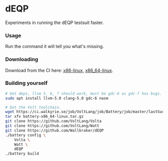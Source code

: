 # dEQP

Experiments in running the dEQP testsuit faster.


### Usage

Run the command it will tell you what's missing.


### Downloading

Download from the CI here:
 [x86-linux](https://ci.walkyrie.se/job/Projects/job/dEQP/job/master/lastSuccessfulBuild/artifact/dEQP-x86-linux.tar.gz),
 [x86_64-linux](https://ci.walkyrie.se/job/Projects/job/dEQP/job/master/lastSuccessfulBuild/artifact/dEQP-x86_64-linux.tar.gz).


### Building yourself

```bash
# Get deps, llvm 5, 6, 7 should work, must be gdc-6 as gdc-7 has bugs.
sudo apt install llvm-5.0 clang-5.0 gdc-6 nasm

# Get the Volt toolchain.
wget https://ci.walkyrie.se/job/VoltLang/job/Battery/job/master/lastSuccessfulBuild/artifact/battery-x86_64-linux.tar.gz
tar xfv battery-x86_64-linux.tar.gz
git clone https://github.com/VoltLang/Volta
git clone https://github.com/VoltLang/Watt
git clone https://github.com/Wallbraker/dEQP
./battery config \
	Volta \
	Watt \
	dEQP
./battery build
```
